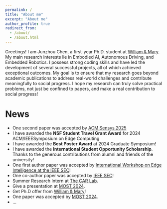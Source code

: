 ```yaml
---
permalink: /
title: "About me"
excerpt: "About me"
author_profile: true
redirect_from: 
  - /about/
  - /about.html
---
```


Greetings! I am Junzhou Chen, a first-year Ph.D. student at [William & Mary](https://www.wm.edu/). My main research interests lie in Embodied AI, Autonomous Driving, and Embedded Robotics. I possess strong coding skills and have led the development of several successful projects, all of which achieved exceptional outcomes. My goal is to ensure that my research goes beyond academic publications to address real-world challenges and contribute meaningfully to social progress. I hope my research can truly solve practical problems, not just be confined to papers, and make a real contribution to social progress!
<!-- Greetings! I am Junzhou Chen a senior student pursuing a Bachelor’s degree in Intelligence Science and Technology at [Hohai University](https://www.hhu.edu.cn/). Currently I’m member of the **Computer Vision and Robotics Lab** at Hohai University. Main research interest in Embodied AI, Autonomous Driving, and Embedded Robotics. Possess excellent coding skills and have led the development of multiple projects, all achieving outstanding results. I hope my research can truly solve practical problems, not just be confined to papers, and make a real contribution to social progress! -->

# News

- One second paper was accepted by [ACM Sensys 2025](https://sensys.acm.org/2025/)
- I have awarded the **NSF Student Travel Grant Award** for 2024 ACM/IEEESymposium on Edge Computing
- I have awarded the **Best Poster Award** at 2024 Graduate Symposium!
- I have awarded the **International Student Opportunity Scholarship**. Thanks to the generous contributions from alumni and friends of the university!
- One first author paper was accepted by [International Workshop on Edge Intelligence at the IEEE SEC](https://acm-ieee-sec.org/2024/)!
- One co-author paper was accepted by [IEEE SEC](https://acm-ieee-sec.org/2024/)!
- Summer Research Intern at [The CAR Lab](https://www.thecarlab.org/home).
- Give a presentation at [MOST 2024](https://ieeemobility.org/MOST2024/).
- Get Ph.D offer from [William & Mary](https://www.wm.edu/)!
- One paper was accepted by [MOST 2024](https://ieeemobility.org/MOST2024/).
- ...
